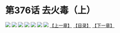 # 第376话 去火毒（上）
![](https://mhpic.xiaomingtaiji.net/comic/D/斗破苍穹拆分版/376话/1.jpg-zymk.middle.webp)
![](https://mhpic.xiaomingtaiji.net/comic/D/斗破苍穹拆分版/376话/2.jpg-zymk.middle.webp)
![](https://mhpic.xiaomingtaiji.net/comic/D/斗破苍穹拆分版/376话/3.jpg-zymk.middle.webp)
![](https://mhpic.xiaomingtaiji.net/comic/D/斗破苍穹拆分版/376话/4.jpg-zymk.middle.webp)
![](https://mhpic.xiaomingtaiji.net/comic/D/斗破苍穹拆分版/376话/5.jpg-zymk.middle.webp)
![](https://mhpic.xiaomingtaiji.net/comic/D/斗破苍穹拆分版/376话/6.jpg-zymk.middle.webp)
![](https://mhpic.xiaomingtaiji.net/comic/D/斗破苍穹拆分版/376话/7.jpg-zymk.middle.webp)
[【上一章】](./375.md)
[【目录】](./READMD.md)
[【下一章】](./377.md)

